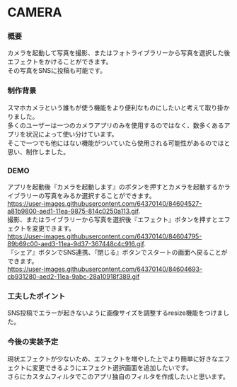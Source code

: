 # CAMERA　　

### 概要
カメラを起動して写真を撮影、またはフォトライブラリーから写真を選択した後エフェクトをかけることができます。  
その写真をSNSに投稿も可能です。  
  
### 制作背景
スマホカメラという誰もが使う機能をより便利なものにしたいと考えて取り掛かりました。  
多くのユーザーは一つのカメラアプリのみを使用するのではなく、数多くあるアプリを状況によって使い分けています。  
そこで一つでも他にはない機能がついていたら使用される可能性があるのではと思い、制作しました。  
  
### DEMO  
アプリを起動後『カメラを起動します』のボタンを押すとカメラを起動するかライブラリーの写真をみるか選択することができます。  
https://user-images.githubusercontent.com/64370140/84604527-a81b9800-aed1-11ea-9875-814c0250a113.gif.  
撮影、またはライブラリーから写真を選択後『エフェクト』ボタンを押すとエフェクトを変更できます。  
https://user-images.githubusercontent.com/64370140/84604795-89b69c00-aed3-11ea-9d37-367448c4c916.gif.  
『シェア』ボタンでSNS連携、『閉じる』ボタンでスタートの画面へ戻ることができます。  
https://user-images.githubusercontent.com/64370140/84604693-cb931280-aed2-11ea-9abc-28a10918f389.gif  
  
### 工夫したポイント  
SNS投稿でエラーが起きないように画像サイズを調整するresize機能をつけました。  
  
### 今後の実装予定  
現状エフェクトが少ないため、エフェクトを増やした上でより簡単に好きなエフェクトに変更できるようにエフェクト選択画面を追加したいです。  
さらにカスタムフィルタでこのアプリ独自のフィルタを作成したいと思います。
